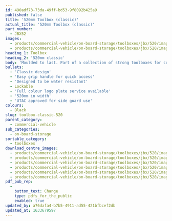 ```yaml
---
id: 490adf73-73da-49ff-bd53-9f8092b425a9
published: false
title: '520mm Toolbox (classic)'
actual_title: '520mm Toolbox (classic)'
part_number:
  - JBX52
images:
  - products/commercial-vehicle/on-board-storage/toolboxes/jbx/520/images-lr/Product_Image_776x776_(518x518_focus_area)-JBX52_01.jpg
  - products/commercial-vehicle/on-board-storage/toolboxes/jbx/520/images-lr/Product_Image_776x776_(518x518_focus_area)-JBX52_02.jpg
heading_1: Toolbox
heading_2: '520mm classic'
body: 'Moulded to last. Part of a collection of strong toolboxes for commercial vehicles, featuring our classic design.'
bullets:
  - 'Classic design'
  - 'Easy grip handle for quick access'
  - 'Designed to be water resistant'
  - Lockable
  - 'Full colour logo plate service available'
  - '520mm in width'
  - 'UTAC approved for side guard use'
colours:
  - Black
slug: toolbox-classic-520
parent_category:
  - commercial-vehicle
sub_categories:
  - on-board-storage
sortable_category:
  - toolboxes
download_centre_images:
  - products/commercial-vehicle/on-board-storage/toolboxes/jbx/520/images-hr/JBX52_001.jpg
  - products/commercial-vehicle/on-board-storage/toolboxes/jbx/520/images-hr/JBX52_002.jpg
  - products/commercial-vehicle/on-board-storage/toolboxes/jbx/520/images-hr/JBX52_003.jpg
  - products/commercial-vehicle/on-board-storage/toolboxes/jbx/520/images-hr/JBX52_004.jpg
  - products/commercial-vehicle/on-board-storage/toolboxes/jbx/520/images-hr/JBX52_005.jpg
  - products/commercial-vehicle/on-board-storage/toolboxes/jbx/520/images-hr/JBX52_03.jpg
pdf_pub_rep:
  -
    button_text: Change
    type: pdfs_for_the_public
    enabled: true
updated_by: a76dafa4-b7b5-4911-ad55-421bfbcef2db
updated_at: 1633679597
---
```

